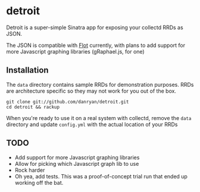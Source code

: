 # detroit

Detroit is a super-simple Sinatra app for exposing your collectd RRDs as JSON.

The JSON is compatible with [Flot](http://code.google.com/p/flot/) currently, with plans to add support for more Javascript graphing libraries (gRaphael.js, for one)

## Installation

The `data` directory contains sample RRDs for demonstration purposes. RRDs are architecture specific so they may not work for you out of the box.

    git clone git://github.com/danryan/detroit.git
    cd detroit && rackup

When you're ready to use it on a real system with collectd, remove the `data` directory and update `config.yml` with the actual location of your RRDs

## TODO
    
* Add support for more Javascript graphing libraries
* Allow for picking which Javascript graph lib to use
* Rock harder
* Oh yea, add tests. This was a proof-of-concept trial run that ended up working off the bat.